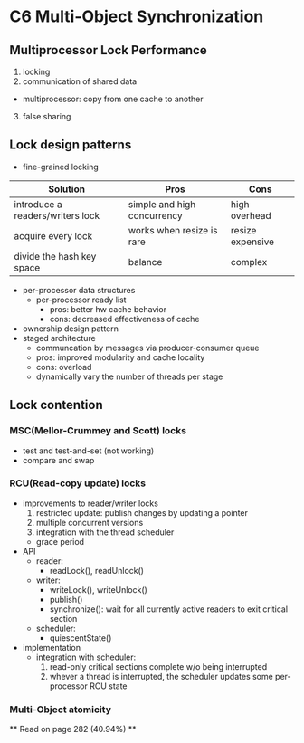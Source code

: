 # C6 Multi-Object Synchronization
## Multiprocessor Lock Performance
1. locking
2. communication of shared data
  - multiprocessor: copy from one cache to another
3. false sharing

## Lock design patterns
- fine-grained locking

| Solution                         	| Pros                        	| Cons             	|
|----------------------------------	|-----------------------------	|------------------	|
| introduce a readers/writers lock 	| simple and high concurrency 	| high overhead    	|
| acquire every lock               	| works when resize is rare   	| resize expensive 	|
| divide the hash key space        	| balance                     	| complex          	|
- per-processor data structures
  - per-processor ready list
    - pros: better hw cache behavior
    - cons: decreased effectiveness of cache
- ownership design pattern
- staged architecture
  - communcation by messages via producer-consumer queue
  - pros: improved modularity and cache locality
  - cons: overload
  - dynamically vary the number of threads per stage

## Lock contention
### MSC(Mellor-Crummey and Scott) locks
- test and test-and-set (not working)
- compare and swap

### RCU(Read-copy update) locks
- improvements to reader/writer locks
  1. restricted update: publish changes by updating a pointer
  2. multiple concurrent versions
  3. integration with the thread scheduler
    - grace period
- API
  - reader:
    - readLock(), readUnlock()
  - writer:
    - writeLock(), writeUnlock()
    - publish()
    - synchronize(): wait for all currently active readers to exit critical section
  - scheduler:
    - quiescentState()
- implementation
  - integration with scheduler:
    1. read-only critical sections complete w/o being interrupted
    2. whever a thread is interrupted, the scheduler updates some per-processor RCU state

### Multi-Object atomicity


** Read on page 282 (40.94%) **
